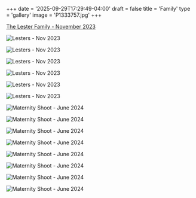 +++
date = '2025-09-29T17:29:49-04:00'
draft = false
title = 'Family'
type = 'gallery'
image = 'P1333757.jpg'
+++

[The Lester Family - November 2023](content/portfolio/photos/family/lesters-nov23/_index.md)

![Lesters - Nov 2023](https://file.garden/aNrzhKs5GzL9dO5u/photo-portfolio/family/mom2023/P1333635.jpg)

![Lesters - Nov 2023](https://file.garden/aNrzhKs5GzL9dO5u/photo-portfolio/family/mom2023/P1333682.jpg)

![Lesters - Nov 2023](https://file.garden/aNrzhKs5GzL9dO5u/photo-portfolio/family/mom2023/P1333689.jpg)

![Lesters - Nov 2023](https://file.garden/aNrzhKs5GzL9dO5u/photo-portfolio/family/mom2023/P1333754.jpg)

![Lesters - Nov 2023](https://file.garden/aNrzhKs5GzL9dO5u/photo-portfolio/family/mom2023/P1333778.jpg)

![Lesters - Nov 2023](https://file.garden/aNrzhKs5GzL9dO5u/photo-portfolio/family/mom2023/P1333835.jpg)

![Maternity Shoot - June 2024](https://file.garden/aNrzhKs5GzL9dO5u/photo-portfolio/family/montana-petko/P1411029.jpg)

![Maternity Shoot - June 2024](https://file.garden/aNrzhKs5GzL9dO5u/photo-portfolio/family/montana-petko/P1411144-5.jpg)

![Maternity Shoot - June 2024](https://file.garden/aNrzhKs5GzL9dO5u/photo-portfolio/family/montana-petko/P1411376-2.jpg)

![Maternity Shoot - June 2024](https://file.garden/aNrzhKs5GzL9dO5u/photo-portfolio/family/montana-petko/P1411172-2.jpg)

![Maternity Shoot - June 2024](https://file.garden/aNrzhKs5GzL9dO5u/photo-portfolio/family/montana-petko/P1411203-2.jpg)

![Maternity Shoot - June 2024](https://file.garden/aNrzhKs5GzL9dO5u/photo-portfolio/family/montana-petko/P1411237-4.jpg)

![Maternity Shoot - June 2024](https://file.garden/aNrzhKs5GzL9dO5u/photo-portfolio/family/montana-petko/P1411293-2.jpg)

![Maternity Shoot - June 2024](https://file.garden/aNrzhKs5GzL9dO5u/photo-portfolio/family/montana-petko/P1411294-2.jpg)